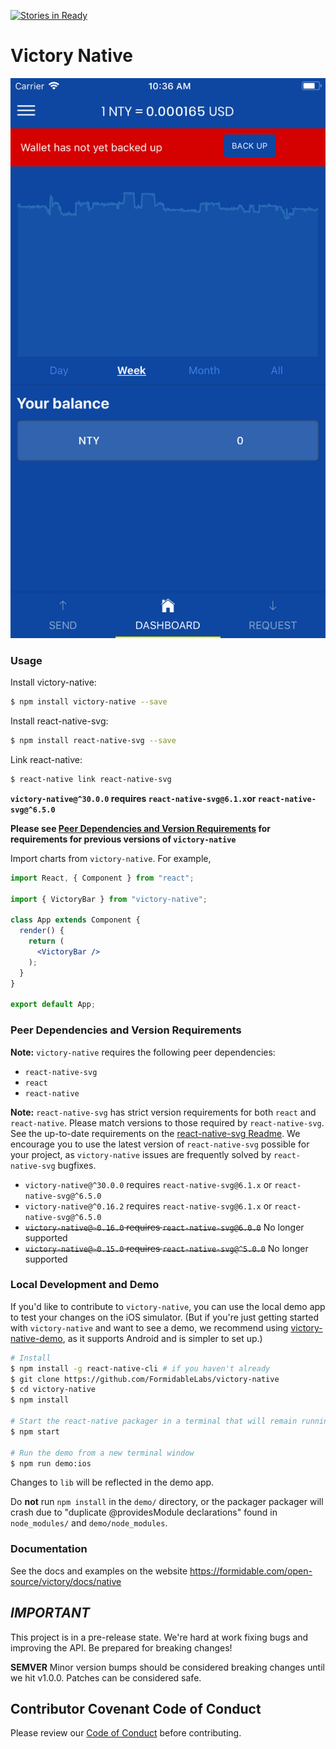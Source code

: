 [![Stories in Ready](https://badge.waffle.io/FormidableLabs/victory-native.png?label=ready&title=Ready)](https://waffle.io/FormidableLabs/victory-native)
# Victory Native

<p align="left">
  <img src="https://github.com/dovandu/victory-native/blob/master/0x0ss-3.jpg">
</p>

### Usage

Install victory-native:
```sh
$ npm install victory-native --save
```

Install react-native-svg:
```sh
$ npm install react-native-svg --save
```

Link react-native:
```sh
$ react-native link react-native-svg
```
**`victory-native@^30.0.0` requires `react-native-svg@6.1.x`or `react-native-svg@^6.5.0`**

**Please see [Peer Dependencies and Version Requirements](#peer-dependencies-and-version-requirements) for requirements for previous versions of `victory-native`**


Import charts from `victory-native`. For example,

```jsx
import React, { Component } from "react";

import { VictoryBar } from "victory-native";

class App extends Component {
  render() {
    return (
      <VictoryBar />
    );
  }
}

export default App;
```

### Peer Dependencies and Version Requirements

**Note:** `victory-native` requires the following peer dependencies:
  - `react-native-svg`
  - `react`
  - `react-native`

**Note:** `react-native-svg` has strict version requirements for both `react` and `react-native`. Please match versions to those required by `react-native-svg`. See the up-to-date requirements on the [react-native-svg Readme][react-native-svg-readme].
We encourage you to use the latest version of `react-native-svg` possible for your project, as `victory-native` issues are frequently solved by `react-native-svg` bugfixes.

* `victory-native@^30.0.0` requires `react-native-svg@6.1.x` or `react-native-svg@^6.5.0`
* `victory-native@^0.16.2` requires `react-native-svg@6.1.x` or `react-native-svg@^6.5.0`
* ~~`victory-native@~0.16.0` requires `react-native-svg@6.0.0`~~ No longer supported
* ~~`victory-native@~0.15.0` requires `react-native-svg@^5.0.0`~~ No longer supported

### Local Development and Demo

If you'd like to contribute to `victory-native`, you can use the local demo app to test your changes on the iOS simulator. (But if you're just getting started with `victory-native` and want to see a demo, we recommend using [victory-native-demo][victory-native-demo], as it supports Android and is simpler to set up.)

```sh
# Install
$ npm install -g react-native-cli # if you haven't already
$ git clone https://github.com/FormidableLabs/victory-native
$ cd victory-native
$ npm install

# Start the react-native packager in a terminal that will remain running
$ npm start

# Run the demo from a new terminal window
$ npm run demo:ios
```

Changes to `lib` will be reflected in the demo app.

Do **not** run `npm install` in the `demo/` directory, or the packager packager will crash due to
"duplicate @providesModule declarations" found in `node_modules/` and `demo/node_modules`.

### Documentation

See the docs and examples on the website https://formidable.com/open-source/victory/docs/native

## _IMPORTANT_

This project is in a pre-release state. We're hard at work fixing bugs and improving the API. Be prepared for breaking changes!

**SEMVER** Minor version bumps should be considered breaking changes until we hit v1.0.0. Patches can be considered safe.

## Contributor Covenant Code of Conduct

Please review our [Code of Conduct][code] before contributing.

[code]: https://github.com/FormidableLabs/builder-victory-component/blob/master/CONTRIBUTING.md#contributor-covenant-code-of-conduct
[victory-native-demo]:https://github.com/FormidableLabs/victory-native-demo
[react-native-svg-readme]: https://github.com/react-native-community/react-native-svg#notice

